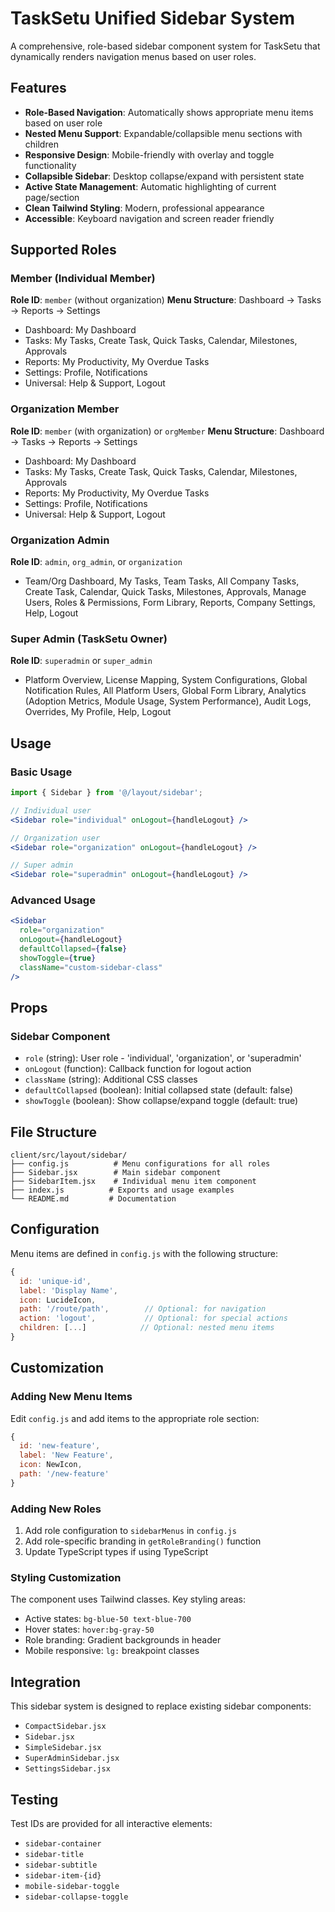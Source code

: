 # TaskSetu Unified Sidebar System

A comprehensive, role-based sidebar component system for TaskSetu that dynamically renders navigation menus based on user roles.

## Features

- **Role-Based Navigation**: Automatically shows appropriate menu items based on user role
- **Nested Menu Support**: Expandable/collapsible menu sections with children
- **Responsive Design**: Mobile-friendly with overlay and toggle functionality
- **Collapsible Sidebar**: Desktop collapse/expand with persistent state
- **Active State Management**: Automatic highlighting of current page/section
- **Clean Tailwind Styling**: Modern, professional appearance
- **Accessible**: Keyboard navigation and screen reader friendly

## Supported Roles

### Member (Individual Member)
**Role ID**: `member` (without organization)
**Menu Structure**: Dashboard → Tasks → Reports → Settings
- Dashboard: My Dashboard
- Tasks: My Tasks, Create Task, Quick Tasks, Calendar, Milestones, Approvals  
- Reports: My Productivity, My Overdue Tasks
- Settings: Profile, Notifications
- Universal: Help & Support, Logout

### Organization Member  
**Role ID**: `member` (with organization) or `orgMember`
**Menu Structure**: Dashboard → Tasks → Reports → Settings
- Dashboard: My Dashboard
- Tasks: My Tasks, Create Task, Quick Tasks, Calendar, Milestones, Approvals
- Reports: My Productivity, My Overdue Tasks  
- Settings: Profile, Notifications
- Universal: Help & Support, Logout

### Organization Admin
**Role ID**: `admin`, `org_admin`, or `organization`
- Team/Org Dashboard, My Tasks, Team Tasks, All Company Tasks, Create Task, Calendar, Quick Tasks, Milestones, Approvals, Manage Users, Roles & Permissions, Form Library, Reports, Company Settings, Help, Logout

### Super Admin (TaskSetu Owner)
**Role ID**: `superadmin` or `super_admin`
- Platform Overview, License Mapping, System Configurations, Global Notification Rules, All Platform Users, Global Form Library, Analytics (Adoption Metrics, Module Usage, System Performance), Audit Logs, Overrides, My Profile, Help, Logout

## Usage

### Basic Usage
```jsx
import { Sidebar } from '@/layout/sidebar';

// Individual user
<Sidebar role="individual" onLogout={handleLogout} />

// Organization user  
<Sidebar role="organization" onLogout={handleLogout} />

// Super admin
<Sidebar role="superadmin" onLogout={handleLogout} />
```

### Advanced Usage
```jsx
<Sidebar 
  role="organization"
  onLogout={handleLogout}
  defaultCollapsed={false}
  showToggle={true}
  className="custom-sidebar-class"
/>
```

## Props

### Sidebar Component
- `role` (string): User role - 'individual', 'organization', or 'superadmin'
- `onLogout` (function): Callback function for logout action
- `className` (string): Additional CSS classes
- `defaultCollapsed` (boolean): Initial collapsed state (default: false)
- `showToggle` (boolean): Show collapse/expand toggle (default: true)

## File Structure

```
client/src/layout/sidebar/
├── config.js          # Menu configurations for all roles
├── Sidebar.jsx        # Main sidebar component
├── SidebarItem.jsx    # Individual menu item component
├── index.js          # Exports and usage examples
└── README.md         # Documentation
```

## Configuration

Menu items are defined in `config.js` with the following structure:

```javascript
{
  id: 'unique-id',
  label: 'Display Name',
  icon: LucideIcon,
  path: '/route/path',        // Optional: for navigation
  action: 'logout',           // Optional: for special actions
  children: [...]            // Optional: nested menu items
}
```

## Customization

### Adding New Menu Items
Edit `config.js` and add items to the appropriate role section:

```javascript
{
  id: 'new-feature',
  label: 'New Feature',
  icon: NewIcon,
  path: '/new-feature'
}
```

### Adding New Roles
1. Add role configuration to `sidebarMenus` in `config.js`
2. Add role-specific branding in `getRoleBranding()` function
3. Update TypeScript types if using TypeScript

### Styling Customization
The component uses Tailwind classes. Key styling areas:
- Active states: `bg-blue-50 text-blue-700`
- Hover states: `hover:bg-gray-50`
- Role branding: Gradient backgrounds in header
- Mobile responsive: `lg:` breakpoint classes

## Integration

This sidebar system is designed to replace existing sidebar components:
- `CompactSidebar.jsx`
- `Sidebar.jsx` 
- `SimpleSidebar.jsx`
- `SuperAdminSidebar.jsx`
- `SettingsSidebar.jsx`

## Testing

Test IDs are provided for all interactive elements:
- `sidebar-container`
- `sidebar-title`
- `sidebar-subtitle`
- `sidebar-item-{id}`
- `mobile-sidebar-toggle`
- `sidebar-collapse-toggle`